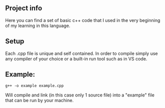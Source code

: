 ## Project info

Here you can find a set of basic c++ code that I used in the very beginning of my learning in this language. 

## Setup

Each .cpp file is unique and self contained. In order to compile simply use any compiler of your choice or a built-in run tool such as in VS code.

## Example:

```g++ -o example example.cpp ```

Will compile and link (in this case only 1 source file) into a "example" file that can be run by your machine.


